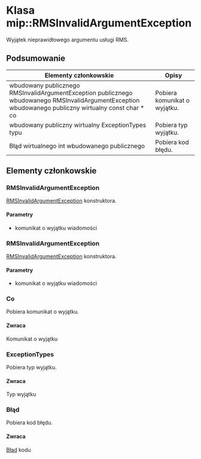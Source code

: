# <a name="class-miprmsinvalidargumentexception"></a>Klasa mip::RMSInvalidArgumentException 
Wyjątek nieprawidłowego argumentu usługi RMS.
## <a name="summary"></a>Podsumowanie
 Elementy członkowskie                        | Opisy                                
--------------------------------|---------------------------------------------
wbudowany publicznego RMSInvalidArgumentException publicznego wbudowanego RMSInvalidArgumentException wbudowanego publiczny wirtualny const char * co | Pobiera komunikat o wyjątku.
wbudowany publiczny wirtualny ExceptionTypes typu | Pobiera typ wyjątku.
Błąd wirtualnego int wbudowanego publicznego | Pobiera kod błędu.
## <a name="members"></a>Elementy członkowskie
### <a name="rmsinvalidargumentexception"></a>RMSInvalidArgumentException
[RMSInvalidArgumentException](#classmip_1_1_r_m_s_invalid_argument_exception) konstruktora.
#### <a name="parameters"></a>Parametry
* komunikat o wyjątku wiadomości
### <a name="rmsinvalidargumentexception"></a>RMSInvalidArgumentException
[RMSInvalidArgumentException](#classmip_1_1_r_m_s_invalid_argument_exception) konstruktora.
#### <a name="parameters"></a>Parametry
* komunikat o wyjątku wiadomości
### <a name="what"></a>Co
Pobiera komunikat o wyjątku.
#### <a name="returns"></a>Zwraca
Komunikat o wyjątku
### <a name="exceptiontypes"></a>ExceptionTypes
Pobiera typ wyjątku.
#### <a name="returns"></a>Zwraca
Typ wyjątku
### <a name="error"></a>Błąd
Pobiera kod błędu.
#### <a name="returns"></a>Zwraca
[Błąd](#classmip_1_1_error) kodu
